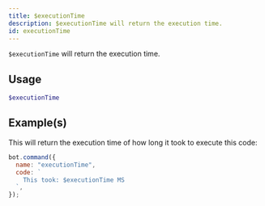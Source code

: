 ```yaml
---
title: $executionTime
description: $executionTime will return the execution time.
id: executionTime
---
```


`$executionTime` will return the execution time.

## Usage

```php
$executionTime
```

## Example(s)

This will return the execution time of how long it took to execute this code:

```javascript
bot.command({
  name: "executionTime",
  code: `
    This took: $executionTime MS
  `,
});
```
